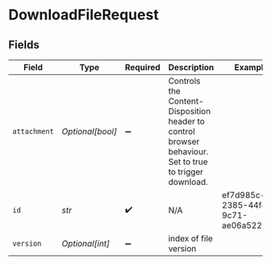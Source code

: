 # DownloadFileRequest


## Fields

| Field                                                                                                  | Type                                                                                                   | Required                                                                                               | Description                                                                                            | Example                                                                                                |
| ------------------------------------------------------------------------------------------------------ | ------------------------------------------------------------------------------------------------------ | ------------------------------------------------------------------------------------------------------ | ------------------------------------------------------------------------------------------------------ | ------------------------------------------------------------------------------------------------------ |
| `attachment`                                                                                           | *Optional[bool]*                                                                                       | :heavy_minus_sign:                                                                                     | Controls the Content-Disposition header to control browser behaviour. Set to true to trigger download. |                                                                                                        |
| `id`                                                                                                   | *str*                                                                                                  | :heavy_check_mark:                                                                                     | N/A                                                                                                    | ef7d985c-2385-44f4-9c71-ae06a52264f8                                                                   |
| `version`                                                                                              | *Optional[int]*                                                                                        | :heavy_minus_sign:                                                                                     | index of file version                                                                                  |                                                                                                        |